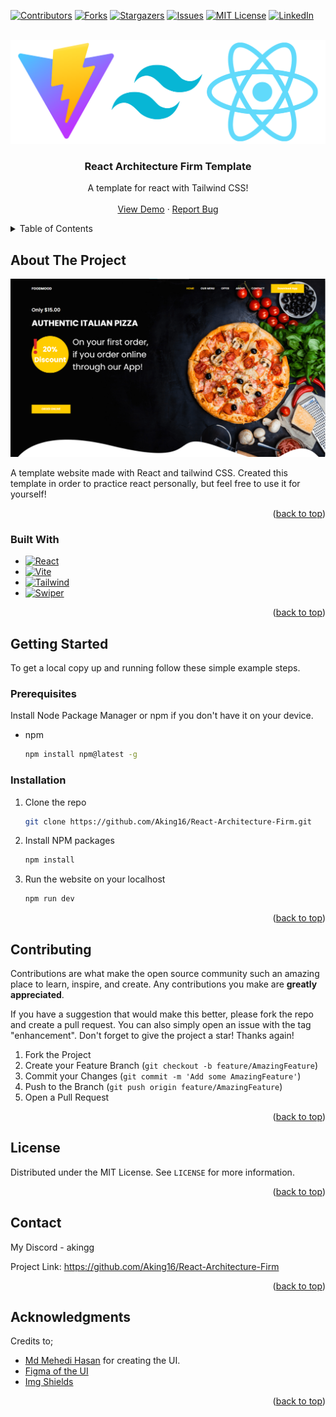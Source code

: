 <a name="readme-top"></a>

[![Contributors][contributors-shield]][contributors-url]
[![Forks][forks-shield]][forks-url]
[![Stargazers][stars-shield]][stars-url]
[![Issues][issues-shield]][issues-url]
[![MIT License][license-shield]][license-url]
[![LinkedIn][linkedin-shield]][linkedin-url]

<br />
<div align="center">
  <a href="https://github.com/Aking16/React-Architecture-Firm">
    <img src="thumbnail.png" alt="Logo">
  </a>

  <h3 align="center">React Architecture Firm Template</h3>

  <p align="center">
    A template for react with Tailwind CSS!
    <br />
    <br />
    <a href="https://aking16.github.io/React-Architecture-Firm/">View Demo</a>
    ·
    <a href="https://github.com/Aking16/React-Architecture-Firm/issues">Report Bug</a>    
  </p>
</div>

<details>
  <summary>Table of Contents</summary>
  <ol>
    <li>
      <a href="#about-the-project">About The Project</a>
      <ul>
        <li><a href="#built-with">Built With</a></li>
      </ul>
    </li>
    <li>
      <a href="#getting-started">Getting Started</a>
      <ul>
        <li><a href="#prerequisites">Prerequisites</a></li>
        <li><a href="#installation">Installation</a></li>
      </ul>
    </li>
    <li><a href="#contributing">Contributing</a></li>
    <li><a href="#license">License</a></li>
    <li><a href="#contact">Contact</a></li>
    <li><a href="#acknowledgments">Acknowledgments</a></li>
  </ol>
</details>

## About The Project

[![Website Screen Shot][website-screenshot]](https://aking16.github.io/React-Architecture-Firm/)

A template website made with React and tailwind CSS. Created this template in order to practice react personally, but feel free to use it for yourself!

<p align="right">(<a href="#readme-top">back to top</a>)</p>

### Built With

- [![React][React.js]][React-url]
- [![Vite][Vite.js]][Vite-url]
- [![Tailwind][Tailwind.css]][Tailwind-url]
- [![Swiper][Swiper.js]][Swiper-url]

<p align="right">(<a href="#readme-top">back to top</a>)</p>

<!-- GETTING STARTED -->

## Getting Started

To get a local copy up and running follow these simple example steps.

### Prerequisites

Install Node Package Manager or npm if you don't have it on your device.

- npm
  ```sh
  npm install npm@latest -g
  ```

### Installation

1. Clone the repo
   ```sh
   git clone https://github.com/Aking16/React-Architecture-Firm.git
   ```
2. Install NPM packages
   ```sh
   npm install
   ```
3. Run the website on your localhost
   ```sh
   npm run dev
   ```

<p align="right">(<a href="#readme-top">back to top</a>)</p>

## Contributing

Contributions are what make the open source community such an amazing place to learn, inspire, and create. Any contributions you make are **greatly appreciated**.

If you have a suggestion that would make this better, please fork the repo and create a pull request. You can also simply open an issue with the tag "enhancement".
Don't forget to give the project a star! Thanks again!

1. Fork the Project
2. Create your Feature Branch (`git checkout -b feature/AmazingFeature`)
3. Commit your Changes (`git commit -m 'Add some AmazingFeature'`)
4. Push to the Branch (`git push origin feature/AmazingFeature`)
5. Open a Pull Request

<p align="right">(<a href="#readme-top">back to top</a>)</p>

<!-- LICENSE -->

## License

Distributed under the MIT License. See `LICENSE` for more information.

<p align="right">(<a href="#readme-top">back to top</a>)</p>

## Contact

My Discord - akingg

Project Link: https://github.com/Aking16/React-Architecture-Firm

<p align="right">(<a href="#readme-top">back to top</a>)</p>

## Acknowledgments

Credits to;

- [Md Mehedi Hasan](https://www.figma.com/@mdmehedihasan1) for creating the UI.
- [Figma of the UI](https://www.figma.com/community/file/1180872217452055204)
- [Img Shields](https://shields.io)

<p align="right">(<a href="#readme-top">back to top</a>)</p>

<!-- MARKDOWN LINKS & IMAGES -->
<!-- https://www.markdownguide.org/basic-syntax/#reference-style-links -->

[contributors-shield]: https://img.shields.io/github/contributors/Aking16/React-Architecture-Firm.svg?style=for-the-badge
[contributors-url]: https://github.com/Aking16/React-Architecture-Firm/graphs/contributors
[forks-shield]: https://img.shields.io/github/forks/Aking16/React-Architecture-Firm.svg?style=for-the-badge
[forks-url]: https://github.com/Aking16/React-Architecture-Firm/network/members
[stars-shield]: https://img.shields.io/github/stars/Aking16/React-Architecture-Firm.svg?style=for-the-badge
[stars-url]: https://github.com/Aking16/React-Architecture-Firm/stargazers
[issues-shield]: https://img.shields.io/github/issues/Aking16/React-Architecture-Firm.svg?style=for-the-badge
[issues-url]: https://github.com/Aking16/React-Architecture-Firm/issues
[license-shield]: https://img.shields.io/github/license/Aking16/React-Architecture-Firm.svg?style=for-the-badge
[license-url]: https://github.com/Aking16/React-Architecture-Firm/blob/master/LICENSE
[linkedin-shield]: https://img.shields.io/badge/-LinkedIn-black.svg?style=for-the-badge&logo=linkedin&colorB=555
[linkedin-url]: https://www.linkedin.com/in/amirhossein-amiri016/
[website-screenshot]: preview.png
[React.js]: https://img.shields.io/badge/React-61DAFB?style=for-the-badge&logo=react&logoColor=black
[React-url]: https://reactjs.org/
[Tailwind.css]: https://img.shields.io/badge/TailwindCss-06B6D4?style=for-the-badge&logo=tailwindcss&logoColor=white
[Tailwind-url]: https://tailwindcss.com
[Vite.js]: https://img.shields.io/badge/-Vite-646CFF?style=for-the-badge&logo=vite&logoColor=white
[Vite-url]: https://vitejs.dev
[Swiper.js]: https://img.shields.io/badge/-swiper-6332F6?style=for-the-badge&logo=swiper&logoColor=white
[Swiper-url]: https://swiperjs.com/react
